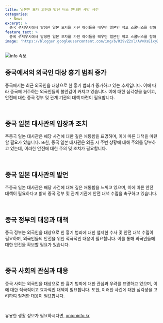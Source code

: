 ```yaml
---
title: 일본인 모자 괴한과 맞선 버스 안내원 사망 사건
categories:
  - News
excerpt: >
  중국 쑤저우시에서 발생한 일본 모자를 가진 아이들을 태우던 일본인 학교 스쿨버스를 향해 흉기를 휘두른 사건으로, 중상을 입은 중국인 스쿨버스 안내원 후유핑씨가 사망했다. 공식적으로 영웅 칭호를 받을 예정이며, 일본 모자를 가진 남성의 범행 동기는 아직 밝혀지지 않았다. 중국 누리꾼들은 후씨의 용감한 행동에 경의를 표했고, 외국인을 대상으로 한 흉기 범죄로 인해 외국인들의 불안감이 커지고 있다.
feature_text: >
  중국 쑤저우시에서 발생한 일본 모자를 가진 아이들을 태우던 일본인 학교 스쿨버스를 향해 흉기를 휘두른 사건으로, 중상을 입은 중국인 스쿨버스 안내원 후유핑씨가 사망했다. 공식적으로 영웅 칭호를 받을 예정이며, 일본 모자를 가진 남성의 범행 동기는 아직 밝혀지지 않았다. 중국 누리꾼들은 후씨의 용감한 행동에 경의를 표했고, 외국인을 대상으로 한 흉기 범죄로 인해 외국인들의 불안감이 커지고 있다.
image: 'https://blogger.googleusercontent.com/img/b/R29vZ2xl/AVvXsEixyZcFfHzMRdzZMjFBmAUKJYCLCGyLL1o632UiGVXcaFdKo_bkvkuCioo0uUKlGfBVcT3P84aROyZIXSBEx3Aw5nCQ3pTgDom1WDC4m8eifvWiAmWEEVb4x6G_l8C0QH225ldMjyaFvpxGEBGNO37VmDTDMHGhJPq73UglMfDca1-0aw/s1600/blogspot.png'
---
```


<p><img src="https://blogger.googleusercontent.com/img/b/R29vZ2xl/AVvXsEixyZcFfHzMRdzZMjFBmAUKJYCLCGyLL1o632UiGVXcaFdKo_bkvkuCioo0uUKlGfBVcT3P84aROyZIXSBEx3Aw5nCQ3pTgDom1WDC4m8eifvWiAmWEEVb4x6G_l8C0QH225ldMjyaFvpxGEBGNO37VmDTDMHGhJPq73UglMfDca1-0aw/s1600/blogspot.png" alt="info 속보" /></p>

<h2 data-ke-size="size26">중국에서의 외국인 대상 흉기 범죄 증가</h2>

<p data-ke-size="size16">중국에서는 최근 외국인을 대상으로 한 흉기 범죄가 증가하고 있는 추세입니다. 이에 따라 중국에 거주하는 외국인들의 불안감이 커지고 있습니다. 이에 대한 심각성을 높이고, 안전에 대한 중국 정부 및 관계 기관의 대책 마련이 필요합니다.</p>

<p><br></p>

<h2 data-ke-size="size26">중국 일본 대사관의 입장과 조치</h2>

<p data-ke-size="size16">주중국 일본 대사관은 해당 사건에 대한 깊은 애통함을 표명하며, 이에 따른 대책을 마련할 필요가 있습니다. 또한, 중국 일본 대사관은 외출 시 주변 상황에 대해 주의를 당부하고 있는데, 이러한 안전에 대한 주의 및 조치가 필요합니다.</p>

<p><br></p>

<h2 data-ke-size="size26">중국 일본 대사관의 발언</h2>

<p data-ke-size="size16">주중국 일본 대사관은 해당 사건에 대해 깊은 애통함을 느끼고 있으며, 이에 따른 안전 대책이 필요하다고 밝혀 중국 정부 및 관계 기관에 안전 대책 수립을 촉구하고 있습니다.</p>

<p><br></p>

<h2 data-ke-size="size26">중국 정부의 대응과 대책</h2>

<p data-ke-size="size16">중국 정부는 외국인을 대상으로 한 흉기 범죄에 대한 철저한 수사 및 안전 대책 수립이 필요하며, 외국인들의 안전을 위한 적극적인 대응이 필요합니다. 이를 통해 외국인들에 대한 안전을 확보할 필요가 있습니다.</p>

<p><br></p>

<h2 data-ke-size="size26">중국 사회의 관심과 대응</h2>

<p data-ke-size="size16">중국 사회는 외국인을 대상으로 한 흉기 범죄에 대한 관심과 우려를 표명하고 있으며, 이에 대한 적극적이고 효과적인 대책이 필요합니다. 또한, 이러한 사건에 대한 심각성을 고려하여 철저한 대응이 필요합니다.</p>

<p><br></p>
유용한 생활 정보가 필요하시다면, <a href="https://onioninfo.kr" rel="dofollow">onioninfo.kr</a>


